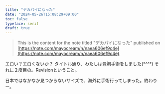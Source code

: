 ```yaml
---
title: "デカパイになった"
date: "2024-05-26T15:08:29+09:00"
toc: false
typeface: serif
draft: true
---
```


> This is the content for the note titled "デカパイになった" published on [https://note.com/mayocream/n/naea606ef9c4e](https://note.com/mayocream/n/naea606ef9c4e).

エロい？エロくないか？
タイトル通り、わたしは豊胸手術をしました(\*^^\*)
それに２度目の。Revisionということ。

日本ではなかなか見つからないサイズで、海外に手術行ってしまった。終わりー。


